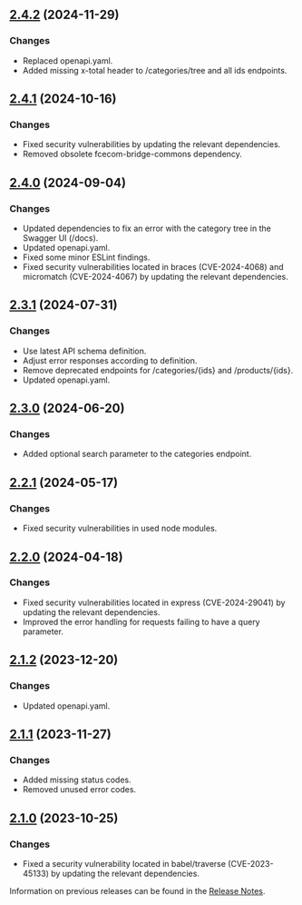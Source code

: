 ## [2.4.2](https://github.com/e-Spirit/fcecom-bridge-commons/compare/v2.4.1...v2.4.2) (2024-11-29)

### Changes

* Replaced openapi.yaml.
* Added missing x-total header to /categories/tree and all ids endpoints.

## [2.4.1](https://github.com/e-Spirit/fcecom-bridge-commons/compare/v2.4.0...v2.4.1) (2024-10-16)

### Changes

* Fixed security vulnerabilities by updating the relevant dependencies.
* Removed obsolete fcecom-bridge-commons dependency.

## [2.4.0](https://github.com/e-Spirit/fcecom-bridge-commons/compare/v2.3.1...v2.4.0) (2024-09-04)

### Changes

* Updated dependencies to fix an error with the category tree in the Swagger UI (/docs).
* Updated openapi.yaml.
* Fixed some minor ESLint findings.
* Fixed security vulnerabilities located in braces (CVE-2024-4068) and micromatch (CVE-2024-4067) by updating the relevant dependencies.

## [2.3.1](https://github.com/e-Spirit/fcecom-bridge-commons/compare/v2.3.0...v2.3.1) (2024-07-31)

### Changes

* Use latest API schema definition.
* Adjust error responses according to definition.
* Remove deprecated endpoints for /categories/{ids} and /products/{ids}.
* Updated openapi.yaml.

## [2.3.0](https://github.com/e-Spirit/fcecom-bridge-commons/compare/v2.2.1...v2.3.0) (2024-06-20)

### Changes

* Added optional search parameter to the categories endpoint.

## [2.2.1](https://github.com/e-Spirit/fcecom-bridge-commons/compare/v2.2.0...v2.2.1) (2024-05-17)

### Changes

* Fixed security vulnerabilities in used node modules.

## [2.2.0](https://github.com/e-Spirit/fcecom-bridge-commons/compare/v2.1.2...v2.2.0) (2024-04-18)

### Changes

* Fixed security vulnerabilities located in express (CVE-2024-29041) by updating the relevant dependencies.
* Improved the error handling for requests failing to have a query parameter.

## [2.1.2](https://github.com/e-Spirit/fcecom-bridge-commons/compare/v2.1.1...v2.1.2) (2023-12-20)

### Changes

* Updated openapi.yaml.

## [2.1.1](https://github.com/e-Spirit/fcecom-bridge-commons/compare/v2.1.0...v2.1.1) (2023-11-27)

### Changes

* Added missing status codes.
* Removed unused error codes.

## [2.1.0](https://github.com/e-Spirit/fcecom-bridge-commons/compare/v2.0.0...v2.1.0) (2023-10-25)

### Changes

* Fixed a security vulnerability located in babel/traverse (CVE-2023-45133) by updating the relevant dependencies.


Information on previous releases can be found in the [Release Notes](https://docs.e-spirit.com/ecom/fsconnect-com/FirstSpirit_Connect_for_Commerce_Releasenotes_EN.html).
